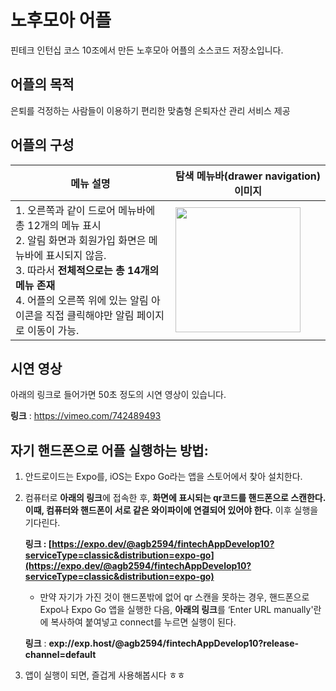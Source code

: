 # 노후모아 어플
핀테크 인턴십 코스 10조에서 만든 노후모아 어플의 소스코드 저장소입니다.

## 어플의 목적
은퇴를 걱정하는 사람들이 이용하기 편리한 맞춤형 은퇴자산 관리 서비스 제공

## 어플의 구성

|메뉴 설명 |탐색 메뉴바(drawer navigation) 이미지 |
| ---------|------------------ |
|1. 오른쪽과 같이 드로어 메뉴바에 총 12개의 메뉴 표시 <br/> 2. 알림 화면과 회원가입 화면은 메뉴바에 표시되지 않음.<br/>  3. 따라서 **전체적으로는 총 14개의 메뉴 존재** <br/> 4. 어플의 오른쪽 위에 있는 알림 아이콘을 직접 클릭해야만 알림 페이지로 이동이 가능.|<img src="https://user-images.githubusercontent.com/11453455/186305915-4c386931-e196-4d66-a9c3-a96e9ab4e286.png" width=200/>|

## 시연 영상
아래의 링크로 들어가면 50초 정도의 시연 영상이 있습니다.

**링크** : https://vimeo.com/742489493

## 자기 핸드폰으로 어플 실행하는 방법:
1. 안드로이드는 Expo를, iOS는 Expo Go라는 앱을 스토어에서 찾아 설치한다.
2. 컴퓨터로 **아래의 링크**에 접속한 후, **화면에 표시되는 qr코드를 핸드폰으로 스캔한다. 이때, 컴퓨터와 핸드폰이 서로 같은 와이파이에 연결되어 있어야 한다.** 이후 실행을 기다린다.
    
    **링크 :   [https://expo.dev/@agb2594/fintechAppDevelop10?serviceType=classic&distribution=expo-go](https://expo.dev/@agb2594/fintechAppDevelop10?serviceType=classic&distribution=expo-go)**
    
    * 만약 자기가 가진 것이 핸드폰밖에 없어 qr 스캔을 못하는 경우, 핸드폰으로 Expo나 Expo Go 앱을 실행한 다음, **아래의 링크**를 ‘Enter URL manually'란에 복사하여 붙여넣고 connect를 누르면 실행이 된다.
    
    **링크** : **exp://exp.host/@agb2594/fintechAppDevelop10?release-channel=default**
    
3. 앱이 실행이 되면, 즐겁게 사용해봅시다 ㅎㅎ


